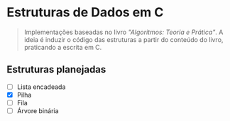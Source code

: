 # Estruturas de Dados em C

> Implementações baseadas no livro *"Algoritmos: Teoria e Prática"*. A ideia é induzir o código das estruturas a partir do conteúdo do livro, praticando a escrita em C.


## Estruturas planejadas

- [ ] Lista encadeada
- [x] Pilha
- [ ] Fila
- [ ] Árvore binária

